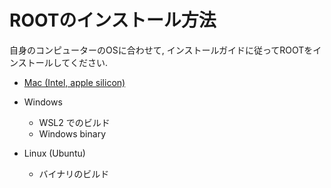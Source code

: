 # ROOTのインストール方法

自身のコンピューターのOSに合わせて, インストールガイドに従ってROOTをインストールしてください.

 - [Mac (Intel, apple silicon)](./mac.md)

 - Windows
	- WSL2 でのビルド
	- Windows binary

 - Linux (Ubuntu)
	- バイナリのビルド
